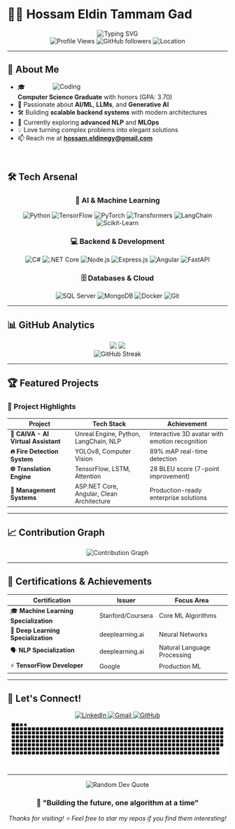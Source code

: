 # 👨‍💻 Hossam Eldin Tammam Gad

<div align="center">
  <img src="https://readme-typing-svg.herokuapp.com?font=Fira+Code&size=24&duration=3000&pause=1000&color=00D4FF&center=true&vCenter=true&width=600&lines=AI+Engineer+%7C+Back-End+Developer;Building+Intelligent+Systems;Scaling+AI+Solutions;Welcome+to+my+GitHub!" alt="Typing SVG" />
</div>

<div align="center">
  <img src="https://komarev.com/ghpvc/?username=hossamegy&color=0891b2&style=flat-square&label=Profile+Views" alt="Profile Views" />
  <img src="https://img.shields.io/github/followers/hossamegy?style=flat-square&color=0891b2&labelColor=1c1917" alt="GitHub followers" />
  <img src="https://img.shields.io/badge/Cairo-Egypt-ff6b6b?style=flat-square" alt="Location" />
</div>

---

## 🚀 About Me

<img align="right" alt="Coding" width="400" src="https://raw.githubusercontent.com/abhisheknaiidu/abhisheknaiidu/master/code.gif">

- 🎓 **Computer Science Graduate** with honors (GPA: 3.70)
- 🤖 Passionate about **AI/ML**, **LLMs**, and **Generative AI**
- 🛠️ Building **scalable backend systems** with modern architectures
- 🌱 Currently exploring **advanced NLP** and **MLOps**
- 💡 Love turning complex problems into elegant solutions
- 📫 Reach me at **hossam.eldinegy@gmail.com**

<br clear="right"/>

## 🛠️ Tech Arsenal

<div align="center">

### 🤖 AI & Machine Learning
<p>
  <img src="https://img.shields.io/badge/Python-3776AB?style=for-the-badge&logo=python&logoColor=white" alt="Python"/>
  <img src="https://img.shields.io/badge/TensorFlow-FF6F00?style=for-the-badge&logo=tensorflow&logoColor=white" alt="TensorFlow"/>
  <img src="https://img.shields.io/badge/PyTorch-EE4C2C?style=for-the-badge&logo=pytorch&logoColor=white" alt="PyTorch"/>
  <img src="https://img.shields.io/badge/🤗_Transformers-FFD21E?style=for-the-badge&logoColor=black" alt="Transformers"/>
  <img src="https://img.shields.io/badge/LangChain-1C3C3C?style=for-the-badge&logo=langchain&logoColor=white" alt="LangChain"/>
  <img src="https://img.shields.io/badge/Scikit_Learn-F7931E?style=for-the-badge&logo=scikit-learn&logoColor=white" alt="Scikit-Learn"/>
</p>

### 💻 Backend & Development
<p>
  <img src="https://img.shields.io/badge/C%23-239120?style=for-the-badge&logo=c-sharp&logoColor=white" alt="C#"/>
  <img src="https://img.shields.io/badge/.NET_Core-512BD4?style=for-the-badge&logo=dotnet&logoColor=white" alt=".NET Core"/>
  <img src="https://img.shields.io/badge/Node.js-339933?style=for-the-badge&logo=node.js&logoColor=white" alt="Node.js"/>
  <img src="https://img.shields.io/badge/Express.js-000000?style=for-the-badge&logo=express&logoColor=white" alt="Express.js"/>
  <img src="https://img.shields.io/badge/Angular-DD0031?style=for-the-badge&logo=angular&logoColor=white" alt="Angular"/>
  <img src="https://img.shields.io/badge/FastAPI-009688?style=for-the-badge&logo=fastapi&logoColor=white" alt="FastAPI"/>
</p>

### 🗄️ Databases & Cloud
<p>
  <img src="https://img.shields.io/badge/SQL_Server-CC2927?style=for-the-badge&logo=microsoftsqlserver&logoColor=white" alt="SQL Server"/>
  <img src="https://img.shields.io/badge/MongoDB-47A248?style=for-the-badge&logo=mongodb&logoColor=white" alt="MongoDB"/>
  <img src="https://img.shields.io/badge/Docker-2496ED?style=for-the-badge&logo=docker&logoColor=white" alt="Docker"/>
  <img src="https://img.shields.io/badge/Git-F05032?style=for-the-badge&logo=git&logoColor=white" alt="Git"/>
</p>

</div>

---

## 📊 GitHub Analytics

<div align="center">
  <img height="180em" src="https://github-readme-stats.vercel.app/api?username=hossamegy&show_icons=true&theme=tokyonight&include_all_commits=true&count_private=true"/>
  <img height="180em" src="https://github-readme-stats.vercel.app/api/top-langs/?username=hossamegy&layout=compact&langs_count=8&theme=tokyonight"/>
</div>

<div align="center">
  <img src="https://github-readme-streak-stats.herokuapp.com/?user=hossamegy&theme=tokyonight" alt="GitHub Streak" />
</div>

---

## 🏆 Featured Projects



### 🌟 Project Highlights

| Project | Tech Stack | Achievement |
|---------|------------|-------------|
| **🤖 CAIVA - AI Virtual Assistant** | Unreal Engine, Python, LangChain, NLP | Interactive 3D avatar with emotion recognition |
| **🔥 Fire Detection System** | YOLOv8, Computer Vision | 89% mAP real-time detection |
| **🌐 Translation Engine** | TensorFlow, LSTM, Attention | 28 BLEU score (7-point improvement) |
| **💼 Management Systems** | ASP.NET Core, Angular, Clean Architecture | Production-ready enterprise solutions |

---

## 📈 Contribution Graph

<div align="center">
  <img src="https://github-readme-activity-graph.vercel.app/graph?username=hossamegy&theme=tokyo-night&bg_color=1a1b27&color=70a5fd&line=bf91f3&point=38bdae&area=true&hide_border=true" alt="Contribution Graph" />
</div>

---

## 🏅 Certifications & Achievements

<div align="center">

| Certification | Issuer | Focus Area |
|---------------|--------|------------|
| 🎓 **Machine Learning Specialization** | Stanford/Coursera | Core ML Algorithms |
| 🧠 **Deep Learning Specialization** | deeplearning.ai | Neural Networks |
| 🗣️ **NLP Specialization** | deeplearning.ai | Natural Language Processing |
| ⚡ **TensorFlow Developer** | Google | Production ML |

</div>

---

## 🤝 Let's Connect!

<div align="center">
  <a href="https://linkedin.com/in/hossamtammam">
    <img src="https://img.shields.io/badge/LinkedIn-0077B5?style=for-the-badge&logo=linkedin&logoColor=white" alt="LinkedIn"/>
  </a>
  <a href="mailto:hossam.eldinegy@gmail.com">
    <img src="https://img.shields.io/badge/Gmail-D14836?style=for-the-badge&logo=gmail&logoColor=white" alt="Gmail"/>
  </a>
  <a href="https://github.com/hossamegy">
    <img src="https://img.shields.io/badge/GitHub-100000?style=for-the-badge&logo=github&logoColor=white" alt="GitHub"/>
  </a>
</div>

<div align="center">
  <img src="https://raw.githubusercontent.com/platane/platane/output/github-contribution-grid-snake-dark.svg" alt="Snake animation" />
</div>

---

<div align="center">
  <img src="https://quotes-github-readme.vercel.app/api?type=horizontal&theme=tokyonight" alt="Random Dev Quote"/>
</div>

<div align="center">
  <h3>💭 "Building the future, one algorithm at a time"</h3>
  <p><em>Thanks for visiting! ⭐ Feel free to star my repos if you find them interesting!</em></p>
</div>
